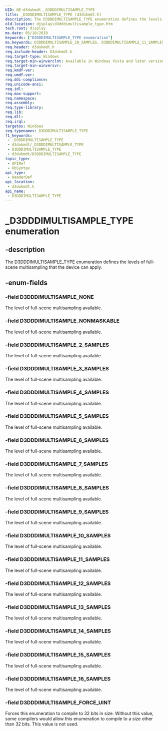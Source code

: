 ```yaml
---
UID: NE:d3dukmdt._D3DDDIMULTISAMPLE_TYPE
title: _D3DDDIMULTISAMPLE_TYPE (d3dukmdt.h)
description: The D3DDDIMULTISAMPLE_TYPE enumeration defines the levels of full-scene multisampling that the device can apply.
old-location: display\d3dddimultisample_type.htm
tech.root: display
ms.date: 05/10/2018
keywords: ["D3DDDIMULTISAMPLE_TYPE enumeration"]
ms.keywords: D3DDDIMULTISAMPLE_10_SAMPLES, D3DDDIMULTISAMPLE_11_SAMPLES, D3DDDIMULTISAMPLE_12_SAMPLES, D3DDDIMULTISAMPLE_13_SAMPLES, D3DDDIMULTISAMPLE_14_SAMPLES, D3DDDIMULTISAMPLE_15_SAMPLES, D3DDDIMULTISAMPLE_16_SAMPLES, D3DDDIMULTISAMPLE_2_SAMPLES, D3DDDIMULTISAMPLE_3_SAMPLES, D3DDDIMULTISAMPLE_4_SAMPLES, D3DDDIMULTISAMPLE_5_SAMPLES, D3DDDIMULTISAMPLE_6_SAMPLES, D3DDDIMULTISAMPLE_7_SAMPLES, D3DDDIMULTISAMPLE_8_SAMPLES, D3DDDIMULTISAMPLE_9_SAMPLES, D3DDDIMULTISAMPLE_FORCE_UINT, D3DDDIMULTISAMPLE_NONE, D3DDDIMULTISAMPLE_NONMASKABLE, D3DDDIMULTISAMPLE_TYPE, D3DDDIMULTISAMPLE_TYPE enumeration [Display Devices], DmEnums_e48a95ef-e285-467f-a018-7b5743d3ad8f.xml, _D3DDDIMULTISAMPLE_TYPE, d3dukmdt/D3DDDIMULTISAMPLE_10_SAMPLES, d3dukmdt/D3DDDIMULTISAMPLE_11_SAMPLES, d3dukmdt/D3DDDIMULTISAMPLE_12_SAMPLES, d3dukmdt/D3DDDIMULTISAMPLE_13_SAMPLES, d3dukmdt/D3DDDIMULTISAMPLE_14_SAMPLES, d3dukmdt/D3DDDIMULTISAMPLE_15_SAMPLES, d3dukmdt/D3DDDIMULTISAMPLE_16_SAMPLES, d3dukmdt/D3DDDIMULTISAMPLE_2_SAMPLES, d3dukmdt/D3DDDIMULTISAMPLE_3_SAMPLES, d3dukmdt/D3DDDIMULTISAMPLE_4_SAMPLES, d3dukmdt/D3DDDIMULTISAMPLE_5_SAMPLES, d3dukmdt/D3DDDIMULTISAMPLE_6_SAMPLES, d3dukmdt/D3DDDIMULTISAMPLE_7_SAMPLES, d3dukmdt/D3DDDIMULTISAMPLE_8_SAMPLES, d3dukmdt/D3DDDIMULTISAMPLE_9_SAMPLES, d3dukmdt/D3DDDIMULTISAMPLE_FORCE_UINT, d3dukmdt/D3DDDIMULTISAMPLE_NONE, d3dukmdt/D3DDDIMULTISAMPLE_NONMASKABLE, d3dukmdt/D3DDDIMULTISAMPLE_TYPE, display.d3dddimultisample_type
req.header: d3dukmdt.h
req.include-header: D3dukmdt.h
req.target-type: Windows
req.target-min-winverclnt: Available in Windows Vista and later versions of the Windows operating systems.
req.target-min-winversvr: 
req.kmdf-ver: 
req.umdf-ver: 
req.ddi-compliance: 
req.unicode-ansi: 
req.idl: 
req.max-support: 
req.namespace: 
req.assembly: 
req.type-library: 
req.lib: 
req.dll: 
req.irql: 
targetos: Windows
req.typenames: D3DDDIMULTISAMPLE_TYPE
f1_keywords:
 - _D3DDDIMULTISAMPLE_TYPE
 - d3dukmdt/_D3DDDIMULTISAMPLE_TYPE
 - D3DDDIMULTISAMPLE_TYPE
 - d3dukmdt/D3DDDIMULTISAMPLE_TYPE
topic_type:
 - APIRef
 - kbSyntax
api_type:
 - HeaderDef
api_location:
 - d3dukmdt.h
api_name:
 - D3DDDIMULTISAMPLE_TYPE
---
```


# _D3DDDIMULTISAMPLE_TYPE enumeration


## -description

The D3DDDIMULTISAMPLE_TYPE enumeration defines the levels of full-scene multisampling that the device can apply.

## -enum-fields

### -field D3DDDIMULTISAMPLE_NONE

The level of full-scene multisampling available.

### -field D3DDDIMULTISAMPLE_NONMASKABLE

The level of full-scene multisampling available.

### -field D3DDDIMULTISAMPLE_2_SAMPLES

The level of full-scene multisampling available.

### -field D3DDDIMULTISAMPLE_3_SAMPLES

The level of full-scene multisampling available.

### -field D3DDDIMULTISAMPLE_4_SAMPLES

The level of full-scene multisampling available.

### -field D3DDDIMULTISAMPLE_5_SAMPLES

The level of full-scene multisampling available.

### -field D3DDDIMULTISAMPLE_6_SAMPLES

The level of full-scene multisampling available.

### -field D3DDDIMULTISAMPLE_7_SAMPLES

The level of full-scene multisampling available.

### -field D3DDDIMULTISAMPLE_8_SAMPLES

The level of full-scene multisampling available.

### -field D3DDDIMULTISAMPLE_9_SAMPLES

The level of full-scene multisampling available.

### -field D3DDDIMULTISAMPLE_10_SAMPLES

The level of full-scene multisampling available.

### -field D3DDDIMULTISAMPLE_11_SAMPLES

The level of full-scene multisampling available.

### -field D3DDDIMULTISAMPLE_12_SAMPLES

The level of full-scene multisampling available.

### -field D3DDDIMULTISAMPLE_13_SAMPLES

The level of full-scene multisampling available.

### -field D3DDDIMULTISAMPLE_14_SAMPLES

The level of full-scene multisampling available.

### -field D3DDDIMULTISAMPLE_15_SAMPLES

The level of full-scene multisampling available.

### -field D3DDDIMULTISAMPLE_16_SAMPLES

The level of full-scene multisampling available.

### -field D3DDDIMULTISAMPLE_FORCE_UINT

Forces this enumeration to compile to 32 bits in size. Without this value, some compilers would allow this enumeration to compile to a size other than 32 bits. This value is not used.

